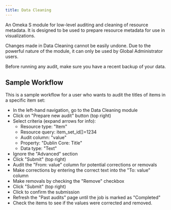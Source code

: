 ```yaml
---
title: Data Cleaning
---
```


An Omeka S module for low-level auditing and cleaning of resource metadata. It is designed to be used to prepare resource metadata for use in visualizations.

Changes made in Data Cleaning cannot be easily undone. Due to the powerful nature of the module, it can only be used by Global Administrator users. 

Before running any audit, make sure you have a recent backup of your data. 


## Sample Workflow
This is a sample workflow for a user who wants to audit the titles of items in a specific item set:

- In the left-hand navigation, go to the Data Cleaning module
- Click on "Prepare new audit" button (top right)
- Select criteria (expand arrows for info):
	- Resource type: "Item"
	- Resource query: item_set_id[]=1234
	- Audit column: "value"
	- Property: "Dublin Core: Title"
	- Data type: "Text"
- Ignore the "Advanced" section
- Click "Submit" (top right)
- Audit the "From: value" column for potential corrections or removals
- Make corrections by entering the correct text into the "To: value" column
- Make removals by checking the "Remove" checkbox
- Click "Submit" (top right)
- Click to confirm the submission
- Refresh the "Past audits" page until the job is marked as "Completed"
- Check the items to see if the values were corrected and removed.